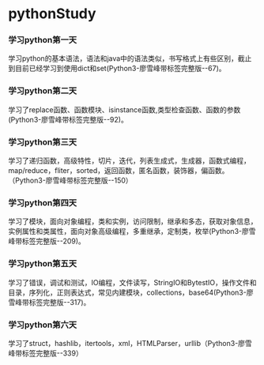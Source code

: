 # pythonStudy
### 学习python第一天
学习python的基本语法，语法和java中的语法类似，书写格式上有些区别，截止到目前已经学习到使用dict和set(Python3-廖雪峰带标签完整版--67)。

### 学习python第二天

学习了replace函数、函数模块、isinstance函数,类型检查函数、函数的参数(Python3-廖雪峰带标签完整版--92)。

### 学习python第三天

学习了递归函数，高级特性，切片，迭代，列表生成式，生成器，函数式编程，map/reduce，fliter，sorted，返回函数，匿名函数，装饰器，偏函数。（Python3-廖雪峰带标签完整版--150）

### 学习python第四天

学习了模块，面向对象编程，类和实例，访问限制，继承和多态，获取对象信息，实例属性和类属性，面向对象高级编程，多重继承，定制类，枚举(Python3-廖雪峰带标签完整版--209)。

### 学习python第五天

学习了错误，调试和测试，IO编程，文件读写，StringIO和BytestIO，操作文件和目录，序列化，正则表达式，常见内建模块，collections，base64(Python3-廖雪峰带标签完整版--317)。

### 学习python第六天

学习了struct，hashlib，itertools，xml，HTMLParser，urllib（Python3-廖雪峰带标签完整版--339）

